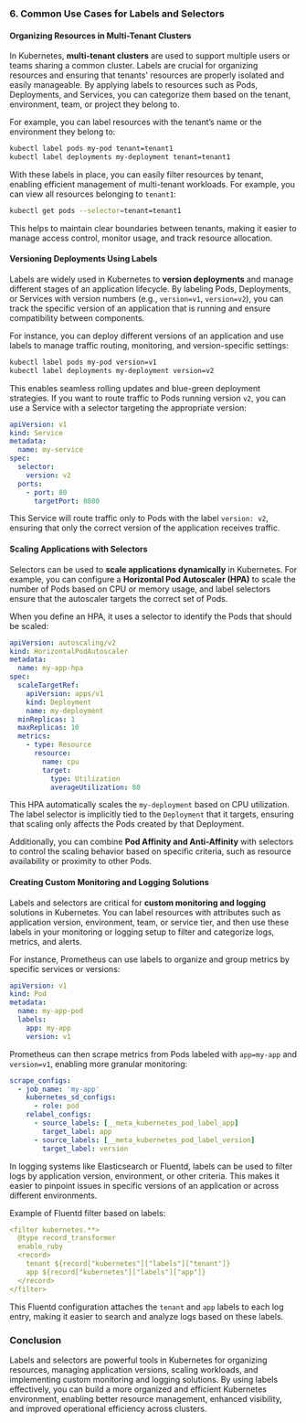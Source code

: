 ### 6. **Common Use Cases for Labels and Selectors**

#### Organizing Resources in Multi-Tenant Clusters
In Kubernetes, **multi-tenant clusters** are used to support multiple users or teams sharing a common cluster. Labels are crucial for organizing resources and ensuring that tenants' resources are properly isolated and easily manageable. By applying labels to resources such as Pods, Deployments, and Services, you can categorize them based on the tenant, environment, team, or project they belong to.

For example, you can label resources with the tenant’s name or the environment they belong to:

```bash
kubectl label pods my-pod tenant=tenant1
kubectl label deployments my-deployment tenant=tenant1
```

With these labels in place, you can easily filter resources by tenant, enabling efficient management of multi-tenant workloads. For example, you can view all resources belonging to `tenant1`:

```bash
kubectl get pods --selector=tenant=tenant1
```

This helps to maintain clear boundaries between tenants, making it easier to manage access control, monitor usage, and track resource allocation.

#### Versioning Deployments Using Labels
Labels are widely used in Kubernetes to **version deployments** and manage different stages of an application lifecycle. By labeling Pods, Deployments, or Services with version numbers (e.g., `version=v1`, `version=v2`), you can track the specific version of an application that is running and ensure compatibility between components.

For instance, you can deploy different versions of an application and use labels to manage traffic routing, monitoring, and version-specific settings:

```bash
kubectl label pods my-pod version=v1
kubectl label deployments my-deployment version=v2
```

This enables seamless rolling updates and blue-green deployment strategies. If you want to route traffic to Pods running version `v2`, you can use a Service with a selector targeting the appropriate version:

```yaml
apiVersion: v1
kind: Service
metadata:
  name: my-service
spec:
  selector:
    version: v2
  ports:
    - port: 80
      targetPort: 8080
```

This Service will route traffic only to Pods with the label `version: v2`, ensuring that only the correct version of the application receives traffic.

#### Scaling Applications with Selectors
Selectors can be used to **scale applications dynamically** in Kubernetes. For example, you can configure a **Horizontal Pod Autoscaler (HPA)** to scale the number of Pods based on CPU or memory usage, and label selectors ensure that the autoscaler targets the correct set of Pods.

When you define an HPA, it uses a selector to identify the Pods that should be scaled:

```yaml
apiVersion: autoscaling/v2
kind: HorizontalPodAutoscaler
metadata:
  name: my-app-hpa
spec:
  scaleTargetRef:
    apiVersion: apps/v1
    kind: Deployment
    name: my-deployment
  minReplicas: 1
  maxReplicas: 10
  metrics:
    - type: Resource
      resource:
        name: cpu
        target:
          type: Utilization
          averageUtilization: 80
```

This HPA automatically scales the `my-deployment` based on CPU utilization. The label selector is implicitly tied to the `Deployment` that it targets, ensuring that scaling only affects the Pods created by that Deployment.

Additionally, you can combine **Pod Affinity and Anti-Affinity** with selectors to control the scaling behavior based on specific criteria, such as resource availability or proximity to other Pods.

#### Creating Custom Monitoring and Logging Solutions
Labels and selectors are critical for **custom monitoring and logging** solutions in Kubernetes. You can label resources with attributes such as application version, environment, team, or service tier, and then use these labels in your monitoring or logging setup to filter and categorize logs, metrics, and alerts.

For instance, Prometheus can use labels to organize and group metrics by specific services or versions:

```yaml
apiVersion: v1
kind: Pod
metadata:
  name: my-app-pod
  labels:
    app: my-app
    version: v1
```

Prometheus can then scrape metrics from Pods labeled with `app=my-app` and `version=v1`, enabling more granular monitoring:

```yaml
scrape_configs:
  - job_name: 'my-app'
    kubernetes_sd_configs:
      - role: pod
    relabel_configs:
      - source_labels: [__meta_kubernetes_pod_label_app]
        target_label: app
      - source_labels: [__meta_kubernetes_pod_label_version]
        target_label: version
```

In logging systems like Elasticsearch or Fluentd, labels can be used to filter logs by application version, environment, or other criteria. This makes it easier to pinpoint issues in specific versions of an application or across different environments.

Example of Fluentd filter based on labels:
```yaml
<filter kubernetes.**>
  @type record_transformer
  enable_ruby
  <record>
    tenant ${record["kubernetes"]["labels"]["tenant"]}
    app ${record["kubernetes"]["labels"]["app"]}
  </record>
</filter>
```

This Fluentd configuration attaches the `tenant` and `app` labels to each log entry, making it easier to search and analyze logs based on these labels.

### Conclusion
Labels and selectors are powerful tools in Kubernetes for organizing resources, managing application versions, scaling workloads, and implementing custom monitoring and logging solutions. By using labels effectively, you can build a more organized and efficient Kubernetes environment, enabling better resource management, enhanced visibility, and improved operational efficiency across clusters.